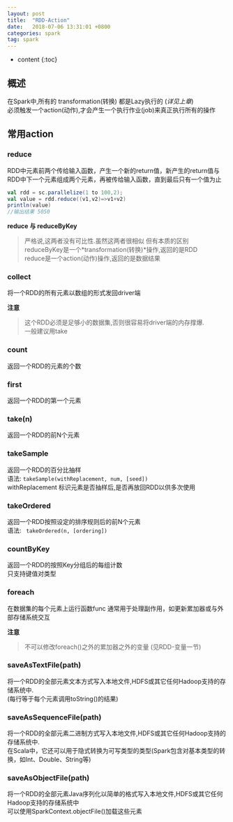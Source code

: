 ```yaml
---
layout: post
title:  "RDD-Action"
date:   2018-07-06 13:31:01 +0800
categories: spark
tag: spark
---
```


* content
{:toc}


## 概述  

在Spark中,所有的 transformation(转换) 都是Lazy执行的 (*详见上章*)  
必须触发一个action(动作),才会产生一个执行作业(job)来真正执行所有的操作  

## 常用action  

### reduce  
RDD中元素前两个传给输入函数，产生一个新的return值，新产生的return值与RDD中下一个元素组成两个元素，再被传给输入函数，直到最后只有一个值为止  

```scala
val rdd = sc.parallelize(1 to 100,2);
val value = rdd.reduce((v1,v2)=>v1+v2)
println(value)
//输出结果 5050
```
**reduce 与 reduceByKey**
>  严格说,这两者没有可比性.虽然这两者很相似 但有本质的区别   
>  reduceByKey是一个*transformation(转换)*操作,返回的是RDD  
>  reduce是一个action(动作)操作,返回的是数据结果  


### collect  
将一个RDD的所有元素以数组的形式发回driver端  

**注意**
>  这个RDD必须是足够小的数据集,否则很容易将driver端的内存撑爆.  
>  一般建议用take  

### count
返回一个RDD的元素的个数  

### first  
返回一个RDD的第一个元素  

### take(n)
返回一个RDD的前N个元素

### takeSample  
返回一个RDD的百分比抽样  
语法: ```takeSample(withReplacement, num, [seed])```  
withReplacement 标识元素是否抽样后,是否再放回RDD以供多次使用  

### takeOrdered  
返回一个RDD按照设定的排序规则后的前N个元素  
语法: ``` takeOrdered(n, [ordering])```  

### countByKey  
返回一个RDD的按照Key分组后的每组计数  
只支持键值对类型  

### foreach  
在数据集的每个元素上运行函数func 通常用于处理副作用，如更新累加器或与外部存储系统交互  

**注意**  
> 不可以修改foreach()之外的累加器之外的变量 (见RDD-变量一节)  

### saveAsTextFile(path)  
将一个RDD的全部元素文本方式写入本地文件,HDFS或其它任何Hadoop支持的存储系统中.  
(每行等于每个元素调用toString()的结果)  

### saveAsSequenceFile(path)  
将一个RDD的全部元素二进制方式写入本地文件,HDFS或其它任何Hadoop支持的存储系统中.  
在Scala中，它还可以用于隐式转换为可写类型的类型(Spark包含对基本类型的转换，如Int、Double、String等)  

### saveAsObjectFile(path)  
将一个RDD的全部元素Java序列化以简单的格式写入本地文件,HDFS或其它任何Hadoop支持的存储系统中  
可以使用SparkContext.objectFile()加载这些元素  